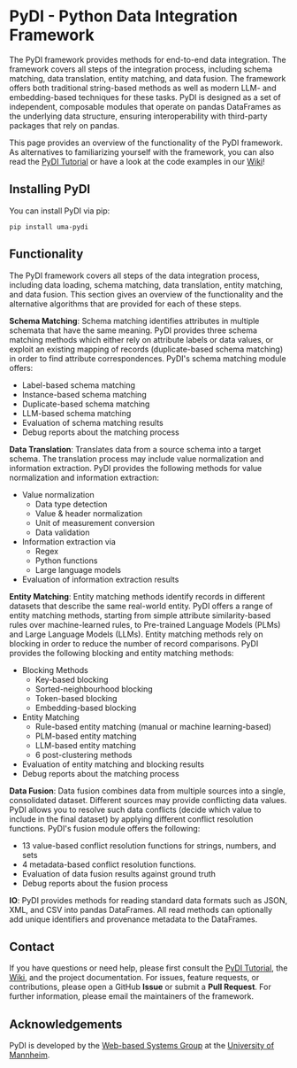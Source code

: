 # PyDI - Python Data Integration Framework 

The PyDI framework provides methods for end-to-end data integration. The framework covers all steps of the integration process, including schema matching, data translation, entity matching, and data fusion. The framework offers both traditional string-based methods as well as modern LLM- and embedding-based techniques for these tasks. PyDI is designed as a set of independent, composable modules that operate on pandas DataFrames as the underlying data structure, ensuring interoperability with third-party packages that rely on pandas. 

This page provides an overview of the functionality of the PyDI framework. As alternatives to familiarizing yourself with the framework, you can also read the [PyDI Tutorial](https://github.com/wbsg-uni-mannheim/PyDI/blob/main/docs/tutorial/PyDI_Tutorial.ipynb) or have a look at the code examples in our [Wiki](https://github.com/wbsg-uni-mannheim/PyDI/blob/main/docs/wiki/Home.md)!

## Installing PyDI

You can install PyDI via pip:

```
pip install uma-pydi
```

## Functionality

The PyDI framework covers all steps of the data integration process, including data loading, schema matching, data translation, entity matching, and data fusion. This section gives an overview of the functionality and the alternative algorithms that are provided for each of these steps.

**Schema Matching**: Schema matching identifies attributes in multiple schemata that have the same meaning. PyDI provides three schema matching methods which either rely on attribute labels or data values, or exploit an existing mapping of records (duplicate-based schema matching) in order to find attribute correspondences. PyDI's schema matching module offers:

-   Label-based schema matching
-   Instance-based schema matching
-   Duplicate-based schema matching
-   LLM-based schema matching
-   Evaluation of schema matching results
-   Debug reports about the matching process

**Data Translation**: Translates data from a source schema into a target schema. The translation process may include value normalization and information extraction. PyDI provides the following methods for value normalization and information extraction:

-   Value normalization
    -   Data type detection
    -   Value & header normalization
    -   Unit of measurement conversion
    -   Data validation
-   Information extraction via
    -   Regex
    -   Python functions
    -   Large language models
-   Evaluation of information extraction results

**Entity Matching**: Entity matching methods identify records in different datasets that describe the same real-world entity. PyDI offers a range of entity matching methods, starting from simple attribute similarity-based rules over machine-learned rules, to Pre-trained Language Models (PLMs) and Large Language Models (LLMs). Entity matching methods rely on blocking in order to reduce the number of record comparisons. PyDI provides the following blocking and entity matching methods:

-	Blocking Methods
	-   Key-based blocking
	-   Sorted-neighbourhood blocking
	-   Token-based blocking
	-   Embedding-based blocking
- 	Entity Matching
	-   Rule-based entity matching (manual or machine learning-based)
	-   PLM-based entity matching
	-   LLM-based entity matching
    -   6 post-clustering methods
-   Evaluation of entity matching and blocking results
-   Debug reports about the matching process

**Data Fusion**: Data fusion combines data from multiple sources into a single, consolidated dataset. Different sources may provide conflicting data values. PyDI allows you to resolve such data conflicts (decide which value to include in the final dataset) by applying different conflict resolution functions. PyDI's fusion module offers the following:

-   13 value-based conflict resolution functions for strings, numbers, and sets
-   4 metadata-based conflict resolution functions.
-   Evaluation of data fusion results against ground truth
-   Debug reports about the fusion process

**IO**: PyDI provides methods for reading standard data formats such as JSON, XML, and CSV into pandas DataFrames. All read methods can optionally add unique identifiers and provenance metadata to the DataFrames.

## Contact

If you have questions or need help, please first consult the [PyDI Tutorial](https://github.com/wbsg-uni-mannheim/PyDI/blob/main/docs/tutorial/PyDI_Tutorial.ipynb), the [Wiki](https://github.com/wbsg-uni-mannheim/PyDI/blob/main/docs/wiki/Home.md), and the project documentation. For issues, feature requests, or contributions, please open a GitHub **Issue** or submit a **Pull Request**. For further information, please email the maintainers of the framework.

## Acknowledgements

PyDI is developed by the [Web-based Systems Group](https://www.uni-mannheim.de/dws/research/focus-groups/web-based-systems-prof-bizer/) at the [University of Mannheim](http://www.uni-mannheim.de/).
